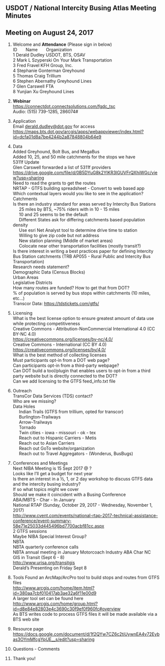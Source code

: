 
## USDOT / National Intercity Busing Atlas Meeting Minutes     
## Meeting on August 24, 2017    

1. Welcome and **Attendance** (Please sign in below)    
ID &nbsp; &nbsp; &nbsp; Name &nbsp; &nbsp; &nbsp; Organization      
1  Derald Dudley   USDOT, BTS, OSAV      
2  Mark L Szyperski   On Your Mark Transportation  
3  Fred Fravel   KFH Group, Inc.  
4  Stephanie Gonterman  Greyhound  
5  Thomas Craig  Trillium  
6  Stephen Abernathy  Greyhound Lines  
7  Glen Carswell   FTA  
8  Yunjian Xu   Greyhound Lines  
 
2. **Webinar**  
https://connectdot.connectsolutions.com/fgdc_tsc  
Audio: (515) 739-1285, 286074#  

3. Application  
Email derald.dudley@dot.gov for access  
https://maps.bts.dot.gov/arcgis/apps/webappviewer/index.html?id=dcfa01d8a7be4244b2a87848804b64e9  

4. Data  
Added Greyhound, Bolt Bus, and MegaBus  
Added 10, 25, and 50 mile catchments for the stops we have  
5311f Update  
Glen Carswell forwarded a list of 5311f providers  
https://drive.google.com/file/d/0B5DYuG8k2YIKR3lGUVFrQXhiWGc/view?usp=sharing  
Need to read the grants to get the routes  
NRTAP - GTFS building spreadsheet - Convert to web based app  
Which contextual layers would you like to see in the application?  
Catchments  
Is there an industry standard for areas served by Intercity Bus Stations  
 &nbsp; &nbsp; &nbsp;25 miles by BTS, ~75% riders with in 10 - 15 miles  
 &nbsp; &nbsp; &nbsp;10 and 25 seems to be the default  
 &nbsp; &nbsp; &nbsp;Different States ask for differing catchments based population density  
 &nbsp; &nbsp; &nbsp;Use esri Net Analyst tool to determine drive time to station  
 &nbsp; &nbsp; &nbsp;Willing to give zip code but not address  
 &nbsp; &nbsp; &nbsp;New station planning (Middle of market areas)  
 &nbsp; &nbsp; &nbsp;Colocate near other transportation facilities (mostly transit?)  
Is there interest in writing a best practices paper for defining Intercity Bus Station catchments (TRB AP055 - Rural Public and Intercity Bus Transportation)  
Research needs statement?  
Demographic Data (Census Blocks)  
Urban Areas  
Legislative Districts  
How many routes are funded?  How to get that from DOT?  
% of population is served by bus stops within catchments (10 miles, etc…)  
Transcor Data: https://tdstickets.com/gtfs/  

5. Licensing  
What is the best license option to ensure greatest amount of data use while protecting competitiveness  
Creative Commons - Attribution-NonCommercial International 4.0 (CC BY-NC 4.0)  
https://creativecommons.org/licenses/by-nc/4.0/  
Creative Commons - International (CC BY 4.0)  
https://creativecommons.org/licenses/by/4.0/  
What is the best method of collecting licenses  
Must participants opt-in from a DOT web page?  
Can participants opt-in from a third-party webpage?  
Can DOT build a tool/plugin that enables users to opt-in from a third party website but is directly connected to the DOT?  
Can we add licensing to the GTFS feed_info.txt file  

6. Outreach  
TransCor Data Services (TDS) contact?  
Who are we missing?  
Data Holes  
 &nbsp; &nbsp; &nbsp;Indian Trails (GTFS from trillium, opted for transcor)  
 &nbsp; &nbsp; &nbsp;Burlington-Trailways  
 &nbsp; &nbsp; &nbsp;Arrow-Trailways  
 &nbsp; &nbsp; &nbsp;Tornado  
 &nbsp; &nbsp; &nbsp;Twin cities - iowa - missouri - ok - tex  
 &nbsp; &nbsp; &nbsp;Reach out to Hispanic Carriers - Metis  
 &nbsp; &nbsp; &nbsp;Reach out to Asian Carriers  
 &nbsp; &nbsp; &nbsp;Reach out GoTo website/organization  
 &nbsp; &nbsp; &nbsp;Reach out to Travel Aggregators - (Wonderus, BusBugs)  

7. Conferences and Meetings  
Next NIBA Meeting is 15 Sept 2017 @ ?  
Looks like I’ll  get a budget for next year  
Is there an interest in a ½, 1, or 2 day workshop to discuss GTFS data and the intercity busing industry?  
If so what topics might we cover  
Should we make it coincident with a Busing Conference  
ABA/MBTS - Char - In January  
National RTAP (Sunday, October 29, 2017 - Wednesday, November 1, 2017)  
http://www.cvent.com/events/national-rtap-2017-technical-assistance-conference/event-summary-58e71e25033d445496bd7700acbf81cc.aspx  
2 GTFS sessions  
Maybe NIBA Special Interest Group?  
NBTA   
NBTA quarterly conference calls  
NBTA annual meeting in January  Motorcoach Industry ABA Char NC  
GIS in Transit (Sept 6 - 8)  
http://www.urisa.org/transitgis  
Derald’s Presenting on Friday Sept 8  

8. Tools
Found an ArcMap/ArcPro tool to build stops and routes from GTFS files  
http://www.arcgis.com/home/item.html?id=380aa7cbf010417ab3ae32a6f11e00d9  
A larger tool set can be found here  
http://www.arcgis.com/home/group.html?id=d8e84e82803e4c3690c30f9ef0f960fc#overview  
As BTS writes code to process GTFS files it will be made available via a BTS web site  

9. Resource page  
https://docs.google.com/document/d/1f2QYw7CZ6c2tiUywnEA4v72Eybas3OYmMfcgYpUE__s/edit?usp=sharing  

10. Questions - Comments  

11. Thank you!  
